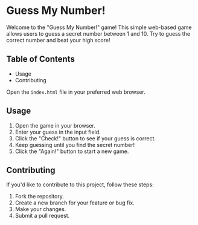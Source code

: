 # Guess My Number!

Welcome to the "Guess My Number!" game!
This simple web-based game allows users to guess a secret number between 1 and 10.
Try to guess the correct number and beat your high score!

## Table of Contents

- Usage
- Contributing

Open the `index.html` file in your preferred web browser.

## Usage

1. Open the game in your browser.
2. Enter your guess in the input field.
3. Click the "Check!" button to see if your guess is correct.
4. Keep guessing until you find the secret number!
5. Click the "Again!" button to start a new game.

## Contributing

If you'd like to contribute to this project, follow these steps:

1. Fork the repository.
2. Create a new branch for your feature or bug fix.
3. Make your changes.
4. Submit a pull request.
